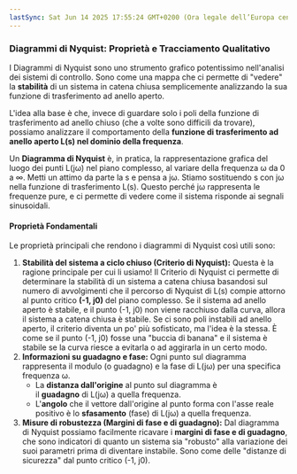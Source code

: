 ```yaml
---
lastSync: Sat Jun 14 2025 17:55:24 GMT+0200 (Ora legale dell’Europa centrale)
---
```

### Diagrammi di Nyquist: Proprietà e Tracciamento Qualitativo

I Diagrammi di Nyquist sono uno strumento grafico potentissimo nell'analisi dei sistemi di controllo. Sono come una mappa che ci permette di "vedere" la **stabilità** di un sistema in catena chiusa semplicemente analizzando la sua funzione di trasferimento ad anello aperto.

L'idea alla base è che, invece di guardare solo i poli della funzione di trasferimento ad anello chiuso (che a volte sono difficili da trovare), possiamo analizzare il comportamento della **funzione di trasferimento ad anello aperto L(s) nel dominio della frequenza**.

Un **Diagramma di Nyquist** è, in pratica, la rappresentazione grafica del luogo dei punti L(jω) nel piano complesso, al variare della frequenza ω da 0 a ∞. Metti un attimo da parte la s e pensa a jω. Stiamo sostituendo s con jω nella funzione di trasferimento L(s). Questo perché jω rappresenta le frequenze pure, e ci permette di vedere come il sistema risponde ai segnali sinusoidali.

#### Proprietà Fondamentali

Le proprietà principali che rendono i diagrammi di Nyquist così utili sono:

1. **Stabilità del sistema a ciclo chiuso (Criterio di Nyquist):** Questa è la ragione principale per cui li usiamo! Il Criterio di Nyquist ci permette di determinare la stabilità di un sistema a catena chiusa basandosi sul numero di avvolgimenti che il percorso di Nyquist di L(s) compie attorno al punto critico **(-1, j0)** del piano complesso. Se il sistema ad anello aperto è stabile, e il punto (-1, j0) non viene racchiuso dalla curva, allora il sistema a catena chiusa è stabile. Se ci sono poli instabili ad anello aperto, il criterio diventa un po' più sofisticato, ma l'idea è la stessa. È come se il punto (-1, j0) fosse una "buccia di banana" e il sistema è stabile se la curva riesce a evitarla o ad aggirarla in un certo modo.
2. **Informazioni su guadagno e fase:** Ogni punto sul diagramma rappresenta il modulo (o guadagno) e la fase di L(jω) per una specifica frequenza ω.
	- La **distanza dall'origine** al punto sul diagramma è il **guadagno** di L(jω) a quella frequenza.
	- L'**angolo** che il vettore dall'origine al punto forma con l'asse reale positivo è lo **sfasamento** (fase) di L(jω) a quella frequenza.
3. **Misure di robustezza (Margini di fase e di guadagno):** Dal diagramma di Nyquist possiamo facilmente ricavare i **margini di fase e di guadagno**, che sono indicatori di quanto un sistema sia "robusto" alla variazione dei suoi parametri prima di diventare instabile. Sono come delle "distanze di sicurezza" dal punto critico (-1, j0).